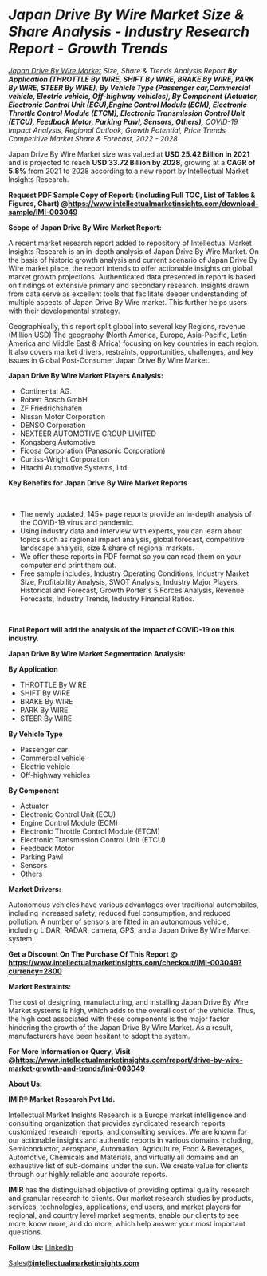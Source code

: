 <h1 class="ember-view reader-text-block__paragraph"><em>Japan<strong>&nbsp;Drive By Wire</strong> Market Size &amp; Share Analysis - Industry Research Report - Growth Trends<br /></em></h1>
<p id="ember58" class="ember-view reader-text-block__paragraph"><a class="zXfGJTqGQAYmGpAulEBXymqdLmnajmczgNWM " tabindex="0" href="https://www.intellectualmarketinsights.com/report/drive-by-wire-market-growth-and-trends/imi-003049" target="_self" data-test-app-aware-link=""><em>Japan Drive By Wire Market</em></a><em> Size, Share &amp; Trends Analysis Report </em><strong><em>By Application (THROTTLE By WIRE, SHIFT By WIRE, BRAKE By WIRE, PARK By WIRE, STEER By WIRE), By Vehicle Type (Passenger car,Commercial vehicle, Electric vehicle, Off-highway vehicles), By Component (Actuator, Electronic Control Unit (ECU),Engine Control Module (ECM), Electronic Throttle Control Module (ETCM), Electronic Transmission Control Unit (ETCU), Feedback Motor, Parking Pawl, Sensors, Others),</em></strong><em> COVID-19 Impact Analysis, Regional Outlook, Growth Potential, Price Trends, Competitive Market Share &amp; Forecast, 2022 - 2028</em></p>
<p class="ember-view reader-text-block__paragraph">Japan Drive By Wire Market size was valued at <strong>USD 25.42 Billion in 2021</strong> and is projected to reach <strong>USD 33.72 Billion by 2028</strong>, growing at a <strong>CAGR of 5.8%</strong> from 2021 to 2028 according to a new report by Intellectual Market Insights Research.</p>
<p id="ember60" class="ember-view reader-text-block__paragraph"><strong>Request PDF Sample Copy of Report: (Including Full TOC, List of Tables &amp; Figures, Chart) @</strong><a class="zXfGJTqGQAYmGpAulEBXymqdLmnajmczgNWM " tabindex="0" href="https://www.intellectualmarketinsights.com/download-sample/IMI-003049" target="_self" data-test-app-aware-link=""><strong>https://www.intellectualmarketinsights.com/download-sample/IMI-003049</strong></a></p>
<p id="ember61" class="ember-view reader-text-block__paragraph"><strong>Scope of Japan Drive By Wire Market Report:</strong></p>
<p id="ember62" class="ember-view reader-text-block__paragraph">A recent market research report added to repository of Intellectual Market Insights Research is an in-depth analysis of Japan Drive By Wire Market. On the basis of historic growth analysis and current scenario of Japan Drive By Wire market place, the report intends to offer actionable insights on global market growth projections. Authenticated data presented in report is based on findings of extensive primary and secondary research. Insights drawn from data serve as excellent tools that facilitate deeper understanding of multiple aspects of Japan Drive By Wire market. This further helps users with their developmental strategy.</p>
<p id="ember63" class="ember-view reader-text-block__paragraph">Geographically, this report split global into several key Regions, revenue (Million USD) The geography (North America, Europe, Asia-Pacific, Latin America and Middle East &amp; Africa) focusing on key countries in each region. It also covers market drivers, restraints, opportunities, challenges, and key issues in Global Post-Consumer Japan Drive By Wire Market.</p>
<p id="ember64" class="ember-view reader-text-block__paragraph"><strong>Japan Drive By Wire Market Players Analysis:</strong></p>
<ul>
<li>Continental AG.</li>
<li>Robert Bosch GmbH</li>
<li>ZF Friedrichshafen</li>
<li>Nissan Motor Corporation</li>
<li>DENSO Corporation</li>
<li>NEXTEER AUTOMOTIVE GROUP LIMITED</li>
<li>Kongsberg Automotive</li>
<li>Ficosa Corporation (Panasonic Corporation)</li>
<li>Curtiss-Wright Corporation</li>
<li>Hitachi Automotive Systems, Ltd.</li>
</ul>
<p id="ember66" class="ember-view reader-text-block__paragraph"><strong>Key Benefits for Japan Drive By Wire Market Reports</strong></p>
<p id="ember67" class="ember-view reader-text-block__paragraph">&nbsp;</p>
<ul>
<li>The newly updated, 145+ page reports provide an in-depth analysis of the COVID-19 virus and pandemic.</li>
<li>Using industry data and interview with experts, you can learn about topics such as regional impact analysis, global forecast, competitive landscape analysis, size &amp; share of regional markets.</li>
<li>We offer these reports in PDF format so you can read them on your computer and print them out.</li>
<li>Free sample includes, Industry Operating Conditions, Industry Market Size, Profitability Analysis, SWOT Analysis, Industry Major Players, Historical and Forecast, Growth Porter's 5 Forces Analysis, Revenue Forecasts, Industry Trends, Industry Financial Ratios.</li>
</ul>
<p id="ember69" class="ember-view reader-text-block__paragraph">&nbsp;</p>
<p id="ember70" class="ember-view reader-text-block__paragraph"><strong>Final Report will add the analysis of the impact of COVID-19 on this industry.</strong></p>
<p id="ember71" class="ember-view reader-text-block__paragraph"><strong>Japan Drive By Wire Market Segmentation Analysis:</strong></p>
<p id="ember72" class="ember-view reader-text-block__paragraph"><strong>By Application</strong></p>
<ul>
<li>THROTTLE By WIRE</li>
<li>SHIFT By WIRE</li>
<li>BRAKE By WIRE</li>
<li>PARK By WIRE</li>
<li>STEER By WIRE</li>
</ul>
<p id="ember74" class="ember-view reader-text-block__paragraph"><strong>By Vehicle Type</strong></p>
<ul>
<li>Passenger car</li>
<li>Commercial vehicle</li>
<li>Electric vehicle</li>
<li>Off-highway vehicles</li>
</ul>
<p id="ember76" class="ember-view reader-text-block__paragraph"><strong>By Component</strong></p>
<ul>
<li>Actuator</li>
<li>Electronic Control Unit (ECU)</li>
<li>Engine Control Module (ECM)</li>
<li>Electronic Throttle Control Module (ETCM)</li>
<li>Electronic Transmission Control Unit (ETCU)</li>
<li>Feedback Motor</li>
<li>Parking Pawl</li>
<li>Sensors</li>
<li>Others</li>
</ul>
<p id="ember78" class="ember-view reader-text-block__paragraph"><strong>Market Drivers:</strong></p>
<p id="ember79" class="ember-view reader-text-block__paragraph">Autonomous vehicles have various advantages over traditional automobiles, including increased safety, reduced fuel consumption, and reduced pollution. A number of sensors are fitted in an autonomous vehicle, including LiDAR, RADAR, camera, GPS, and a Japan Drive By Wire Market system.</p>
<p id="ember80" class="ember-view reader-text-block__paragraph"><strong>Get a Discount On The Purchase Of This Report @ </strong><a class="zXfGJTqGQAYmGpAulEBXymqdLmnajmczgNWM " tabindex="0" href="https://www.intellectualmarketinsights.com/checkout/IMI-003049?currency=2800" target="_self" data-test-app-aware-link=""><strong>https://www.intellectualmarketinsights.com/checkout/IMI-003049?currency=2800</strong></a></p>
<p id="ember81" class="ember-view reader-text-block__paragraph"><strong>Market Restraints:</strong></p>
<p id="ember82" class="ember-view reader-text-block__paragraph">The cost of designing, manufacturing, and installing Japan Drive By Wire Market systems is high, which adds to the overall cost of the vehicle. Thus, the high cost associated with these components is the major factor hindering the growth of the Japan Drive By Wire Market. As a result, manufacturers have been hesitant to adopt the system.</p>
<p id="ember83" class="ember-view reader-text-block__paragraph"><strong>For More Information or Query, Visit @</strong><a class="zXfGJTqGQAYmGpAulEBXymqdLmnajmczgNWM " tabindex="0" href="https://www.intellectualmarketinsights.com/report/drive-by-wire-market-growth-and-trends/imi-003049" target="_self" data-test-app-aware-link=""><strong>https://www.intellectualmarketinsights.com/report/drive-by-wire-market-growth-and-trends/imi-003049</strong></a></p>
<p id="ember84" class="ember-view reader-text-block__paragraph"><strong>About Us:</strong></p>
<p id="ember85" class="ember-view reader-text-block__paragraph"><strong>IMIR&reg; Market Research Pvt Ltd.</strong></p>
<p id="ember86" class="ember-view reader-text-block__paragraph">Intellectual Market Insights Research is a Europe market intelligence and consulting organization that provides syndicated research reports, customized research reports, and consulting services. We are known for our actionable insights and authentic reports in various domains including, Semiconductor, aerospace, Automation, Agriculture, Food &amp; Beverages, Automotive, Chemicals and Materials, and virtually all domains and an exhaustive list of sub-domains under the sun. We create value for clients through our highly reliable and accurate reports.</p>
<p id="ember87" class="ember-view reader-text-block__paragraph"><strong>IMIR</strong> has the distinguished objective of providing optimal quality research and granular research to clients. Our market research studies by products, services, technologies, applications, end users, and market players for regional, and country level market segments, enable our clients to see more, know more, and do more, which help answer your most important questions.</p>
<p id="ember58" class="ember-view reader-text-block__paragraph"><strong>Follow Us:</strong> <a class="zXfGJTqGQAYmGpAulEBXymqdLmnajmczgNWM " tabindex="0" href="https://www.linkedin.com/company/imir-marketresearch/" target="_self" data-test-app-aware-link="">LinkedIn</a></p>
<div class="relative reader__grid">
<div class="reader-author-info__container">
<div class="display-flex align-items-center justify-space-between">
<div class="reader-author-info__inner-container">
<div id="ember31" class="artdeco-entity-lockup artdeco-entity-lockup--size-3 ember-view">
<div class="artdeco-entity-lockup__image artdeco-entity-lockup__image--type-square ember-view">
<p class="ember-view reader-text-block__paragraph"><a title="Sales@intellectualmarketinsights.com" href="mailto:Sales@intellectualmarketinsights.com">Sales@<strong>intellectualmarketinsights.com</strong></a>&nbsp;</p>
</div>
</div>
</div>
</div>
</div>
</div>
